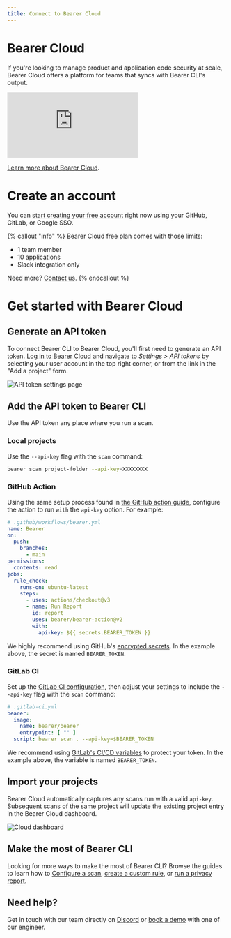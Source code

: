 ```yaml
---
title: Connect to Bearer Cloud
---
```


# Bearer Cloud

If you're looking to manage product and application code security at scale, Bearer Cloud offers a platform for teams that syncs with Bearer CLI's output. 

<iframe class="w-full aspect-video" src="https://youtube.com/embed/whPRe9GaY7w" title="YouTube video player" frameborder="0" allow="accelerometer; autoplay; clipboard-write; encrypted-media; gyroscope; picture-in-picture; web-share" allowfullscreen></iframe>

[Learn more about Bearer Cloud](https://www.bearer.com/bearer-cloud).

# Create an account

You can [start creating your free account](https://my.bearer.sh/users/sign_up) right now using your GitHub, GitLab, or Google SSO. 

{% callout "info" %}
Bearer Cloud free plan comes with those limits:<br/>
- 1 team member<br/>
- 10 applications<br/>
- Slack integration only<br/>

Need more? <a href="https://www.bearer.com/contact">Contact us</a>.
 {% endcallout %}


# Get started with Bearer Cloud


## Generate an API token

To connect Bearer CLI to Bearer Cloud, you'll first need to generate an API token. [Log in to Bearer Cloud](https://my.bearer.sh) and navigate to *Settings > API tokens* by selecting your user account in the top right corner, or from the link in the "Add a project" form.

![API token settings page](/assets/img/api-token.jpg)

## Add the API token to Bearer CLI

Use the API token any place where you run a scan.

### Local projects

Use the `--api-key` flag with the `scan` command:

```bash
bearer scan project-folder --api-key=XXXXXXXX
```

### GitHub Action

Using the same setup process found in [the GitHub action guide](/guides/github-action/), configure the action to run `with` the `api-key` option. For example:

```yml
# .github/workflows/bearer.yml
name: Bearer
on:
  push:
    branches:
      - main
permissions:
  contents: read
jobs:
  rule_check:
    runs-on: ubuntu-latest
    steps:
      - uses: actions/checkout@v3
      - name: Run Report
        id: report
        uses: bearer/bearer-action@v2
        with:
          api-key: ${{ secrets.BEARER_TOKEN }}
```

We highly recommend using GitHub's [encrypted secrets](https://docs.github.com/en/actions/security-guides/encrypted-secrets). In the example above, the secret is named `BEARER_TOKEN`.

### GitLab CI

Set up the [GitLab CI configuration](/guides/ci-setup/#gitlab), then adjust your settings to include the `--api-key` flag with the `scan` command:

```yml
# .gitlab-ci.yml
bearer:
  image:
    name: bearer/bearer
    entrypoint: [ "" ]
  script: bearer scan . --api-key=$BEARER_TOKEN
```

We recommend using [GitLab's CI/CD variables](https://docs.gitlab.com/ee/ci/variables/) to protect your token. In the example above, the variable is named `BEARER_TOKEN`.

## Import your projects

Bearer Cloud automatically captures any scans run with a valid `api-key`. Subsequent scans of the same project will update the existing project entry in the Bearer Cloud dashboard.

![Cloud dashboard](/assets/img/cloud-dashboard.jpg)

## Make the most of Bearer CLI

Looking for more ways to make the most of Bearer CLI? Browse the guides to learn how to [Configure a scan](/guides/configure-scan/), [create a custom rule](/guides/custom-rule), or [run a privacy report](/guides/privacy/).


## Need help?

Get in touch with our team directly on [Discord](https://discord.com/invite/eaHZBJUXRF) or [book a demo](https://www.bearer.com/demo) with one of our engineer.
